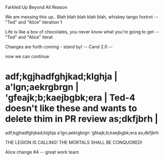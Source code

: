 Farkled 
Up
Beyond
All
Reason

We are messing this up..
Blah blah blah blah blah, whiskey tango foxtrot
-- "Ted" and "Alice" iteration 1

Life is like a box of chocolates, you never know what you're going to get
-- "Ted" and "Alice" iterat

Changes are forth coming - stand by!
-- Carol 2.0 --

now we can continue

adf;kgjhadfghjkad;klghja  |
a'lgn;aekrgbrgn           |
'gfeajk;b;kaejbgbk;era    | Ted-4 doesn't like these and wants to delete thim in PR review
as;dkfjbrh                |
=======
adf;kgjhadfghjkad;klghja
a'lgn;aekrgbrgn
'gfeajk;b;kaejbgbk;era
as;dkfjbrh

THE LEGION IS CALLING!
THE MORTALS SHALL BE CONQUORED! 

Alice change #4 -- great work team
